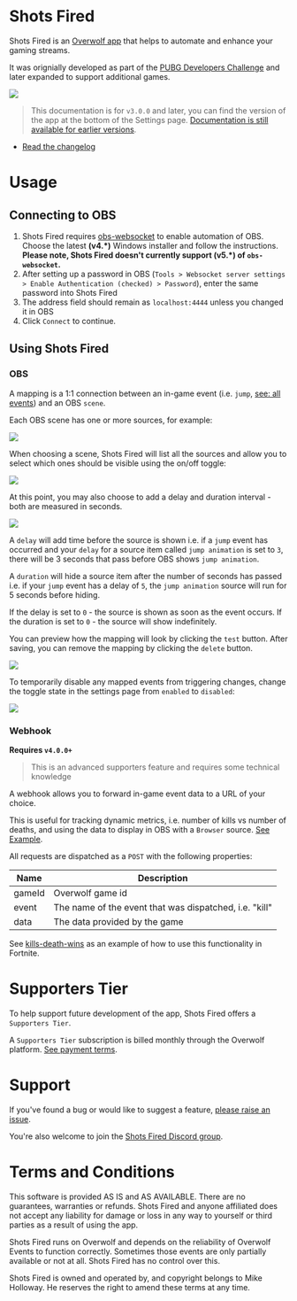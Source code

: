 # Shots Fired

Shots Fired is an [Overwolf app](https://www.overwolf.com/) that helps to automate and enhance your gaming streams.

It was orignially developed as part of the [PUBG Developers Challenge](https://play.overwolf.com/pubg-dev-challenge/) and later expanded to support additional games.

![](./assets/overview.jpg)

> This documentation is for `v3.0.0` and later, you can find the version of the
> app at the bottom of the Settings page. [Documentation is still available for
> earlier versions](https://github.com/artdevgame/shots-fired-support/tree/v1.0.0).

- [Read the changelog](./CHANGELOG.md)

# Usage

## Connecting to OBS

1. Shots Fired requires [obs-websocket](https://github.com/Palakis/obs-websocket/releases) to enable automation of OBS. Choose the latest **(v4.*)** Windows installer and follow the instructions. **Please note, Shots Fired doesn't currently support (v5.*) of `obs-websocket`.**
2. After setting up a password in OBS (`Tools > Websocket server settings > Enable Authentication (checked) > Password`), enter the same password into Shots Fired
3. The address field should remain as `localhost:4444` unless you changed it in OBS
4. Click `Connect` to continue.

## Using Shots Fired

### OBS

A mapping is a 1:1 connection between an in-game event (i.e. `jump`, [see: all events](http://developers.overwolf.com/game_events_status/game_events_status/)) and an OBS `scene`.

Each OBS scene has one or more sources, for example:

![](./assets/obs.png)

When choosing a scene, Shots Fired will list all the sources and allow you to select which ones should be visible using the on/off toggle:

![](./assets/visibility.png)

At this point, you may also choose to add a delay and duration interval - both are measured in seconds.

![](./assets/delay-duration.png)

A `delay` will add time before the source is shown i.e. if a `jump` event has occurred and your `delay` for a source item called `jump animation` is set to `3`, there will be 3 seconds that pass before OBS shows `jump animation`.

A `duration` will hide a source item after the number of seconds has passed i.e. if your `jump` event has a delay of `5`, the `jump animation` source will run for 5 seconds before hiding.

If the delay is set to `0` - the source is shown as soon as the event occurs.
If the duration is set to `0` - the source will show indefinitely.

You can preview how the mapping will look by clicking the `test` button. After saving, you can remove the mapping by clicking the `delete` button.

![](./assets/preview-mapping.png)

To temporarily disable any mapped events from triggering changes, change the toggle state in the settings page from `enabled` to
`disabled`:

![](./assets/toggle.png)

### Webhook

**Requires `v4.0.0+`**

> This is an advanced supporters feature and requires some technical knowledge

A webhook allows you to forward in-game event data to a URL of your choice.

This is useful for tracking dynamic metrics, i.e. number of kills vs number of deaths, and using the data to display in OBS with a `Browser` source. [See Example](https://www.youtube.com/watch?v=IZN7lYXm5x4).

All requests are dispatched as a `POST` with the following properties:

| Name   | Description                                            |
| ------ | ------------------------------------------------------ |
| gameId | Overwolf game id                                       |
| event  | The name of the event that was dispatched, i.e. "kill" |
| data   | The data provided by the game                          |

See [kills-death-wins](https://github.com/artdevgame/kills-death-wins) as an example of how to use this functionality in Fortnite.

# Supporters Tier

To help support future development of the app, Shots Fired offers a `Supporters Tier`.

A `Supporters Tier` subscription is billed monthly through the Overwolf platform. [See payment terms](https://www.overwolf.com/legal/terms).

# Support

If you've found a bug or would like to suggest a feature, [please raise an issue](https://github.com/artdevgame/shots-fired-support/issues).

You're also welcome to join the [Shots Fired Discord group](https://discord.gg/eBBnNfM).

# Terms and Conditions

This software is provided AS IS and AS AVAILABLE. There are no guarantees, warranties or refunds. Shots Fired and anyone affiliated does not accept any liability for damage or loss in any way to yourself or third parties as a result of using the app.

Shots Fired runs on Overwolf and depends on the reliability of Overwolf Events to function correctly. Sometimes those events are only partially available or not at all. Shots Fired has no control over this.

Shots Fired is owned and operated by, and copyright belongs to Mike Holloway. He reserves the right to amend these terms at any time.

